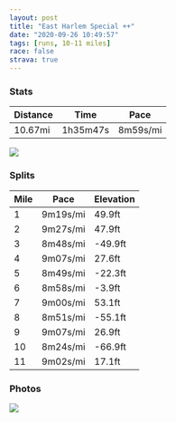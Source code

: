 ```yaml
---
layout: post
title: "East Harlem Special ++"
date: "2020-09-26 10:49:57"
tags: [runs, 10-11 miles]
race: false
strava: true
---
```


### Stats

| Distance | Time | Pace |
|----------|------|------|
|10.67mi|1h35m47s|8m59s/mi|

<img src='https://maps.googleapis.com/maps/api/staticmap?maptype=roadmap&path=enc:iu~wF~uhbMa@l@AhAJ^nBxADRs@~@Eh@_A`CQl@Dd@[tAgAlCO`AF@w@z@YbBs@lB?LL@q@jAUpAiBnCVd@e@fBOXUJi@bDqAfD{@pCUrAFjBYjB?xAOl@o@z@eA|BcAjA[|@Fh@EfA_A`FHn@t@fAn@b@~@CVI`@oABo@TgAfAsAhBD|Bm@lA@zAjAhAfBnAfEbDzBh@r@ZnB^bBbAvBl@t@tBvAlG`Df@v@f@pBt@`ArAh@rDBh@Pn@t@^~@j@dD^hAf@~@bBnBpCrAnAXdA@zDgAt@EhBVx@`@bBvAlAfB~@bCl@d@jAf@nAIzBNh@Lx@h@z@dA|CfFrB`BbBpBvAnDx@|AhBdAjB\tCW~A@r@QxBAx@s@Na@Ei@Ug@}AkAU[?[lAe@`@CVStAmBf@gA`AmEAm@WuAFeAqAZm@CwBcBaCkF}@_@}AP[EsCkAkDaAmDeCkBsCwHeEm@q@m@qAo@sDEgBRgEk@{AwByA[a@uC_BkAiAcB{@iIcF}BcBcB]mCDcBg@w@EgA^i@z@YP{BQmAk@oCoBqDaFeAcAoAWaBNgHgAwAeB}@cC_Aa@[D[XEtAd@rA`@h@Xt@FrAa@hAyALyCoCoEsBqBRw@bAyAzCUvB@fBI^DdAMRKh@DdAj@bAz@X`AEb@s@XqDt@}@j@UdBD|Ae@zBJx@t@p@fA~A`Gr@n@lBl@t@jA^jCVrAzAxCzDdCzCfAdBvBdA~B`At@bAVhBSh@B`Ax@p@xApAnF~@bBrAxA|BjAlCPj@AhDmAnCR`CjBlAvA|@tBfAdB~Ab@fCOnBb@RPfGbJ~C~CxChGfAnAbBf@pHSjBRz@`Ab@~Bx@hBtChBbB~@vB\hAf@xC|Cv@`BnBtCzB|Bh@v@x@Pt@j@P|@nArC?f@LL?^Ur@BNs@pA_@`By@tBy@rAEl@Oh@UXYz@FdAm@~@g@lB_CbDYt@H\TVfAj@X`@vCbBfBn@f@h@~@f@jDxCKbA_@^uAbDAV[R[l@_A`Dj@f@dB~@`B`BpB~ArAf@~ChBv@lAzE~CJ^dA`@rB|AvB~@`BdAdBl@x@v@x@Tb@d@z@l@XBhAhAl@\v@lAh@Hp@p@dGfDfDxCZH^`@v@LtD|CvAuCf@JrA~@&key=AIzaSyC1MId7bFpkLXNAaYhBSTb8jLyiSqzbDtM&size=800x800&markers=color:yellow|label:S|40.79461,-73.9416&markers=color:green|label:F|40.75481000000002,-74.00166000000002'>

### Splits

| Mile | Pace | Elevation |
|------|------|-----------|
|1|9m19s/mi|49.9ft|
|2|9m27s/mi|47.9ft|
|3|8m48s/mi|-49.9ft|
|4|9m07s/mi|27.6ft|
|5|8m49s/mi|-22.3ft|
|6|8m58s/mi|-3.9ft|
|7|9m00s/mi|53.1ft|
|8|8m51s/mi|-55.1ft|
|9|9m07s/mi|26.9ft|
|10|8m24s/mi|-66.9ft|
|11|9m02s/mi|17.1ft|

### Photos
<img src='https://dgtzuqphqg23d.cloudfront.net/1yf_ddELtm1aI_XRpbUD-ufQQDhGSEWiJPO5WZiX0j4-576x768.jpg'>
